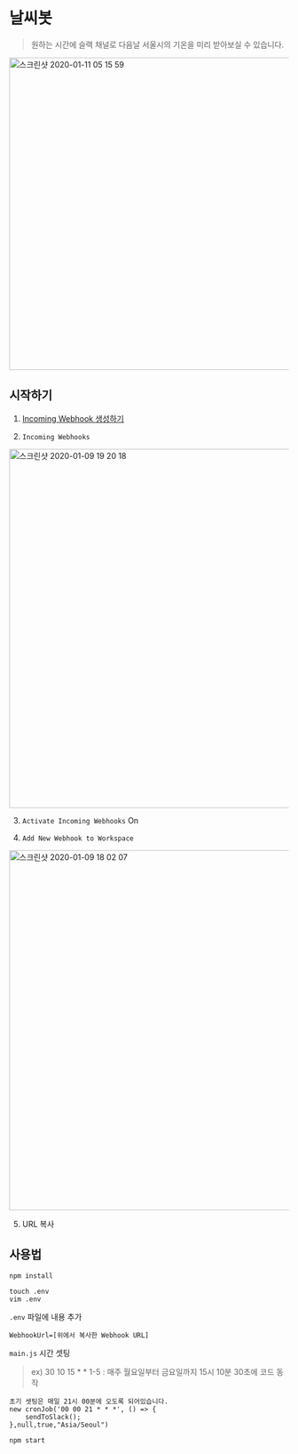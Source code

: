 # 날씨봇

> 원하는 시간에 슬랙 채널로 다음날 서울시의 기온을 미리 받아보실 수 있습니다.

<img width="562" alt="스크린샷 2020-01-11 05 15 59" src="https://user-images.githubusercontent.com/48206623/72183505-83f2f100-3431-11ea-84be-b90a4adfe33e.png">


## 시작하기

1. [Incoming Webhook 생성하기](https://api.slack.com/apps?new_app=1)

2. `Incoming Webhooks`
<img width="646" alt="스크린샷 2020-01-09 19 20 18" src="https://user-images.githubusercontent.com/48206623/72059546-96780800-3315-11ea-963d-de50121e7cde.png">

3. `Activate Incoming Webhooks` On

4. `Add New Webhook to Workspace`
<img width="648" alt="스크린샷 2020-01-09 18 02 07" src="https://user-images.githubusercontent.com/48206623/72054167-cf12e400-330b-11ea-8855-c63a4ed90c1b.png">

5. URL 복사


## 사용법

```
npm install
```

```
touch .env
vim .env
```

`.env` 파일에 내용 추가
```
WebhookUrl=[위에서 복사한 Webhook URL]
```

`main.js` 시간 셋팅
> ex) 30 10 15 * * 1-5 : 매주 월요일부터 금요일까지 15시 10분 30초에 코드 동작
```
초기 셋팅은 매일 21시 00분에 오도록 되어있습니다.
new cronJob('00 00 21 * * *', () => {
    sendToSlack();
},null,true,"Asia/Seoul")
```

```npm start```
